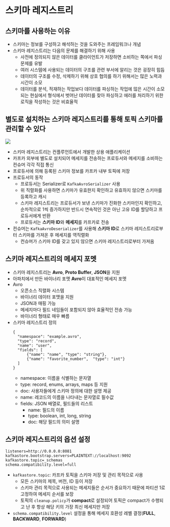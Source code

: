 # 스키마 레지스트리

## 스키마를 사용하는 이유

- 스키마는 정보를 구성하고 해석하는 것을 도와주는 프레임워크나 개념
- 스키마 레지스트리는 다음의 문제를 해결하기 위해 사용
  - 사전에 정의되지 않은 데이터를 클라이언트가 저장하면 소비하는 쪽에서 파싱 문제를 유발
  - 여러 시스템에 사용되는 데이터의 구조를 관련 부서에 알리는 것은 굉장히 힘듬
  - 데이터의 구조를 수정, 삭제하기 위해 상호 협의를 하기 위해서는 많은 노력과 시간이 소모
  - 데이터를 분석, 적재하는 작업보다 데이터를 파싱하는 작업에 많은 시간이 소모되는 현실에서 형식에서 벗어난 데이터를 찾아 파싱하고 에러를 처리하기 위한 로직을 작성하는 것은 비효율적

## 별도로 설치하는 스키마 레지스트리를 통해 토픽 스키마를 관리할 수 있다

![](https://miro.medium.com/v2/resize:fit:1200/1*dm9uhQur3mUOPA4x74t3SA.png)

- 스키마 레지스트리는 컨플루언트에서 개발한 상용 애플리케이션
- 카프카 외부에 별도로 설치되어 메세지를 전송하는 프로듀서와 메세지를 소비하는 컨슈머 각각 직접 통신
- 프로듀서에 의해 등록된 스키마 정보를 카프카 내부 토픽에 저장
- 프로듀서의 동작
  - 프로듀서는 Serializer로 `KafkaAvroSerializer` 사용
  - 위 직렬화를 사용하면 스키마가 유효한지 확인하고 유효하지 않으면 스키마를 등록하고 캐시
  - 스키마 레지스트리는 프로듀서가 보낸 스키마가 진화한 스키마인지 확인하고, 순차적으로 1씩 증가하지만 반드시 연속적인 것은 아닌 고유 ID를 할당하고 프로듀서에게 반환
  - 프로듀서는 **스키마 ID**와 **메세지**를 카프카로 전송
- 컨슈머는 `KafkaAvroDeserializer`를 사용해 **스키마 ID**로 스키마 레지스트리로부터 스키마를 가져온 후 메세지를 역직렬화
  - 컨슈머가 스키마 ID를 갖고 있지 않으면 스키마 레지스트리로부터 가져옴

## 스키마 레지스트리의 메세지 포멧

- 스키마 레지스트리는 **Avro**, **Proto Buffer**, **JSON**을 지원
- 아파치에서 만든 바이너리 포멧 **Avro**이 대표적인 메세지 포멧
- Avro
  - 오픈소스 직렬화 시스템
  - 바이너리 데이터 포맷을 지원
  - JSON과 매핑 가능
  - 메세지마다 필드 네임들이 포함되지 않아 효율적인 전송 가능
  - 바이너리 형태로 매우 빠름
- 스키마 레지스트리 정의
  ```
  {
    "namespace": "example.avro",
    "type": "record",
    "name": "user",
    "fields": [
        {"name": "name", "type": "string"},
        {"name": "favorite_number",  "type": "int"}
    ]
  }
  ```
  - namespace: 이름을 식별하는 문자열
  - type: record, enums, arrays, maps 등 지원
  - doc: 사용자들에게 스키마 정의에 대한 설명 제공
  - name: 레코드의 이름을 나타내는 문자열로 필수값
  - fields: JSON 배열로, 필드들의 리스트
    - name: 필드의 이름
    - type: boolean, int, long, string
    - doc: 해당 필드의 의미 설명

## 스키마 레지스트리의 옵션 설정

```
listeners=http://0.0.0.0:8081
kafkastore.bootstrap.servers=PLAINTEXT://localhost:9092
kafkastore.topic=_schemas
schema.compatibility.level=full
```

- `kafkastore.topic`: 카프카 토픽을 스키마 저장 및 관리 목적으로 사용
  - 모든 스키마의 제목, 버전, ID 등이 저장
  - 스키마 관리 목적으로 사용되는 메세지들은 순서가 중요하기 때문에 파티션 1로 고정하여 메세지 순서를 보장
  - 토픽의 `cleanup.policy`가 **compact**로 설정되어 토픽은 compact가 수행되고 난 후 항상 해당 키의 가장 최신 메세지만 저장
- `schema.compatibility.level` 설정을 통해 메세지 호환성 레벨 결정(**FULL**, **BACKWARD**, **FORWARD**)

##
